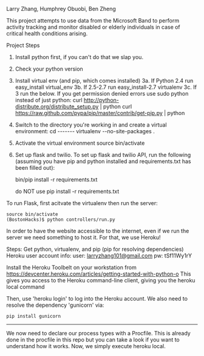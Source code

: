 Larry Zhang, Humphrey Obuobi, Ben Zheng

This project attempts to use data from the Microsoft Band to perform activity tracking and monitor
disabled or elderly individuals in case of critical health conditions arising.


Project Steps

1. Install python first, if you can't do that we slap you.
2. Check your python version
3. Install virtual env (and pip, which comes installed)
    3a. If Python 2.4 run easy_install virtual_env
    3b. If 2.5-2.7 run easy_install-2.7 virtualenv
    3c. If 3 run the below. If you get permission denied errors use sudo python instead of just python:
        curl http://python-distribute.org/distribute_setup.py | python
        curl https://raw.github.com/pypa/pip/master/contrib/get-pip.py | python
4. Switch to the directory you're working in and create a virtual environment:
    cd -------
    virtualenv --no-site-packages .
5. Activate the virtual environment
    source bin/activate


6. Set up flask and twilio. To set up flask and twilio API, run the following (assuming you have pip 
and python installed and requirements.txt has been filled out):

    bin/pip install -r requirements.txt

    do NOT use pip install -r requirements.txt

To run Flask, first acitvate the virtualenv then run the server:

    source bin/activate
    (BostonHacks)$ python controllers/run.py

In order to have the website accessible to the internet, even if we run the server we need something to host it.
For that, we use Heroku!

Steps:
Get python, virtualenv, and pip (pip for resolving dependencies)
Heroku user account info:
    user: larryzhang101@gmail.com
    pw:   tSf11Wy1rY

Install the Heroku Toolbelt on your workstation from https://devcenter.heroku.com/articles/getting-started-with-python-o
    This gives you access to the Heroku command-line client, giving you the heroku local command

Then, use 'heroku login' to log into the Heroku account.
We also need to resolve the dependency 'gunicorn' via:

    pip install gunicorn

--------
We now need to declare our process types with a Procfile. This is already done in the procfile in this repo but you can
take a look if you want to understand how it works. Now, we simply execute heroku local.
